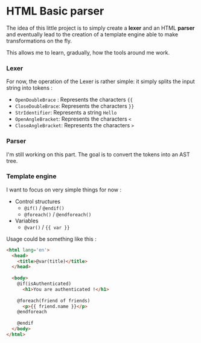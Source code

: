 # HTML Basic parser

The idea of this little project is to simply create a **lexer** and an HTML **parser** and eventually lead to the creation of a template engine able to make transformations on the fly.

This allows me to learn, gradually, how the tools around me work.

### Lexer
For now, the operation of the Lexer is rather simple: it simply splits the input string into tokens :

- `OpenDoubleBrace` : Represents the characters `{{`
- `CloseDoubleBrace`: Represents the characters `}}`
- `StrIdentifier`: Represents a string ```Hello```
- `OpenAngleBracket`: Represents the characters `<` 
- `CloseAngleBracket`: Represents the characters `>`

### Parser
I'm still working on this part. The goal is to convert the tokens into an AST tree.


### Template engine
I want to focus on very simple things for now :
- Control structures
  - `@if()` / `@endif()`
  - `@foreach()` / `@endforeach()`
- Variables
  - `@var()` / `{{ var }}`

Usage could be something like this :
```html
<html lang='en'>
  <head>
    <title>@var(title)</title>
  </head>
  
  <body>
    @if(isAuthenticated)
      <h1>You are authenticated !</h1>
    
    @foreach(friend of friends)
      <p>{{ friend.name }}</p>
    @endforeach
    
    @endif
  </body>
</html>
```